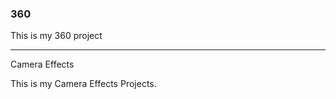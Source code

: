 ### 360

This is my 360 project

<script src="//360.vizor.io/scripts/embed.js" data-vizorurl="https://360.vizor.io/embed/v/6qkdq" ></script>

***

Camera Effects

This is my Camera Effects Projects.
